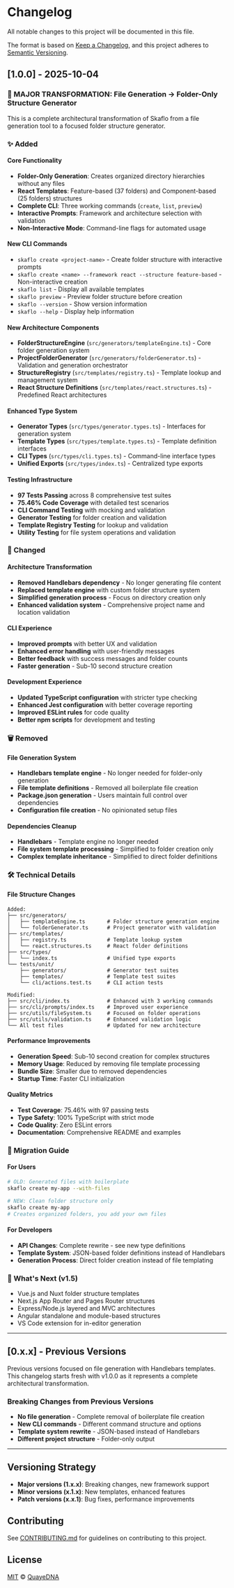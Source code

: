 # Changelog

All notable changes to this project will be documented in this file.

The format is based on [Keep a Changelog](https://keepachangelog.com/en/1.0.0/),
and this project adheres to [Semantic Versioning](https://semver.org/spec/v2.0.0.html).

## [1.0.0] - 2025-10-04

### 🎯 MAJOR TRANSFORMATION: File Generation → Folder-Only Structure Generator

This is a complete architectural transformation of Skaflo from a file generation tool to a focused folder structure generator.

### ✨ Added

#### Core Functionality
- **Folder-Only Generation**: Creates organized directory hierarchies without any files
- **React Templates**: Feature-based (37 folders) and Component-based (25 folders) structures
- **Complete CLI**: Three working commands (`create`, `list`, `preview`)
- **Interactive Prompts**: Framework and architecture selection with validation
- **Non-Interactive Mode**: Command-line flags for automated usage

#### New CLI Commands
- `skaflo create <project-name>` - Create folder structure with interactive prompts
- `skaflo create <name> --framework react --structure feature-based` - Non-interactive creation
- `skaflo list` - Display all available templates
- `skaflo preview` - Preview folder structure before creation
- `skaflo --version` - Show version information
- `skaflo --help` - Display help information

#### New Architecture Components
- **FolderStructureEngine** (`src/generators/templateEngine.ts`) - Core folder generation system
- **ProjectFolderGenerator** (`src/generators/folderGenerator.ts`) - Validation and generation orchestrator
- **StructureRegistry** (`src/templates/registry.ts`) - Template lookup and management system
- **React Structure Definitions** (`src/templates/react.structures.ts`) - Predefined React architectures

#### Enhanced Type System
- **Generator Types** (`src/types/generator.types.ts`) - Interfaces for generation system
- **Template Types** (`src/types/template.types.ts`) - Template definition interfaces
- **CLI Types** (`src/types/cli.types.ts`) - Command-line interface types
- **Unified Exports** (`src/types/index.ts`) - Centralized type exports

#### Testing Infrastructure
- **97 Tests Passing** across 8 comprehensive test suites
- **75.46% Code Coverage** with detailed test scenarios
- **CLI Command Testing** with mocking and validation
- **Generator Testing** for folder creation and validation
- **Template Registry Testing** for lookup and validation
- **Utility Testing** for file system operations and validation

### 🔄 Changed

#### Architecture Transformation
- **Removed Handlebars dependency** - No longer generating file content
- **Replaced template engine** with custom folder structure system
- **Simplified generation process** - Focus on directory creation only
- **Enhanced validation system** - Comprehensive project name and location validation

#### CLI Experience
- **Improved prompts** with better UX and validation
- **Enhanced error handling** with user-friendly messages
- **Better feedback** with success messages and folder counts
- **Faster generation** - Sub-10 second structure creation

#### Development Experience
- **Updated TypeScript configuration** with stricter type checking
- **Enhanced Jest configuration** with better coverage reporting
- **Improved ESLint rules** for code quality
- **Better npm scripts** for development and testing

### 🗑️ Removed

#### File Generation System
- **Handlebars template engine** - No longer needed for folder-only generation
- **File template definitions** - Removed all boilerplate file creation
- **Package.json generation** - Users maintain full control over dependencies
- **Configuration file creation** - No opinionated setup files

#### Dependencies Cleanup
- **Handlebars** - Template engine no longer needed
- **File system template processing** - Simplified to folder creation only
- **Complex template inheritance** - Simplified to direct folder definitions

### 🛠️ Technical Details

#### File Structure Changes
```
Added:
├── src/generators/
│   ├── templateEngine.ts       # Folder structure generation engine
│   └── folderGenerator.ts      # Project generator with validation
├── src/templates/
│   ├── registry.ts             # Template lookup system
│   └── react.structures.ts     # React folder definitions
├── src/types/
│   └── index.ts                # Unified type exports
└── tests/unit/
    ├── generators/             # Generator test suites
    ├── templates/              # Template test suites
    └── cli/actions.test.ts     # CLI action tests

Modified:
├── src/cli/index.ts            # Enhanced with 3 working commands
├── src/cli/prompts/index.ts    # Improved user experience
├── src/utils/fileSystem.ts     # Focused on folder operations
├── src/utils/validation.ts     # Enhanced validation logic
└── All test files              # Updated for new architecture
```

#### Performance Improvements
- **Generation Speed**: Sub-10 second creation for complex structures
- **Memory Usage**: Reduced by removing file template processing
- **Bundle Size**: Smaller due to removed dependencies
- **Startup Time**: Faster CLI initialization

#### Quality Metrics
- **Test Coverage**: 75.46% with 97 passing tests
- **Type Safety**: 100% TypeScript with strict mode
- **Code Quality**: Zero ESLint errors
- **Documentation**: Comprehensive README and examples

### 🚀 Migration Guide

#### For Users
```bash
# OLD: Generated files with boilerplate
skaflo create my-app --with-files

# NEW: Clean folder structure only
skaflo create my-app
# Creates organized folders, you add your own files
```

#### For Developers
- **API Changes**: Complete rewrite - see new type definitions
- **Template System**: JSON-based folder definitions instead of Handlebars
- **Generation Process**: Direct folder creation instead of file templating

### 🎯 What's Next (v1.5)

- Vue.js and Nuxt folder structure templates
- Next.js App Router and Pages Router structures  
- Express/Node.js layered and MVC architectures
- Angular standalone and module-based structures
- VS Code extension for in-editor generation

---

## [0.x.x] - Previous Versions

Previous versions focused on file generation with Handlebars templates. This changelog starts fresh with v1.0.0 as it represents a complete architectural transformation.

### Breaking Changes from Previous Versions

- **No file generation** - Complete removal of boilerplate file creation
- **New CLI commands** - Different command structure and options
- **Template system rewrite** - JSON-based instead of Handlebars
- **Different project structure** - Folder-only output

---

## Versioning Strategy

- **Major versions (1.x.x)**: Breaking changes, new framework support
- **Minor versions (x.1.x)**: New templates, enhanced features
- **Patch versions (x.x.1)**: Bug fixes, performance improvements

## Contributing

See [CONTRIBUTING.md](CONTRIBUTING.md) for guidelines on contributing to this project.

## License

[MIT](LICENSE) © [QuayeDNA](https://github.com/QuayeDNA)